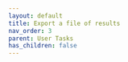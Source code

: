 ```yaml
---
layout: default
title: Export a file of results
nav_order: 3
parent: User Tasks
has_children: false
---
```

